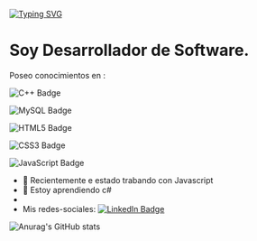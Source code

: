 [![Typing SVG](https://readme-typing-svg.demolab.com?font=Fira+Code&duration=2500&pause=500&color=F7E3E7&multiline=true&width=435&height=100&lines=Bienvenido+!!!;Mi+nombre+es%3A+;Jos%C3%A9+Campos+Chaves)](https://git.io/typing-svg)

# Soy Desarrollador de Software.
Poseo conocimientos en :

![C++ Badge](https://img.shields.io/badge/C%2B%2B-00599C?logo=cplusplus&logoColor=fff&style=flat)

![MySQL Badge](https://img.shields.io/badge/MySQL-4479A1?logo=mysql&logoColor=fff&style=flat) 

![HTML5 Badge](https://img.shields.io/badge/HTML5-E34F26?logo=html5&logoColor=fff&style=flat)

![CSS3 Badge](https://img.shields.io/badge/CSS3-1572B6?logo=css3&logoColor=fff&style=flat)

![JavaScript Badge](https://img.shields.io/badge/JavaScript-F7DF1E?logo=javascript&logoColor=000&style=flat)



- 🔭 Recientemente e estado trabando con Javascript  
- 🌱 Estoy aprendiendo c#
- 
- Mis redes-sociales: <a href="https://www.linkedin.com/in/josé-joaquín-campos-chávez-620024201/">
  ![LinkedIn Badge](https://img.shields.io/badge/LinkedIn-0A66C2?logo=linkedin&logoColor=fff&style=flat)
</a>



![Anurag's GitHub stats](https://github-readme-stats.vercel.app/api?username=JoseCamp1&show_icons=true&theme=dark)
